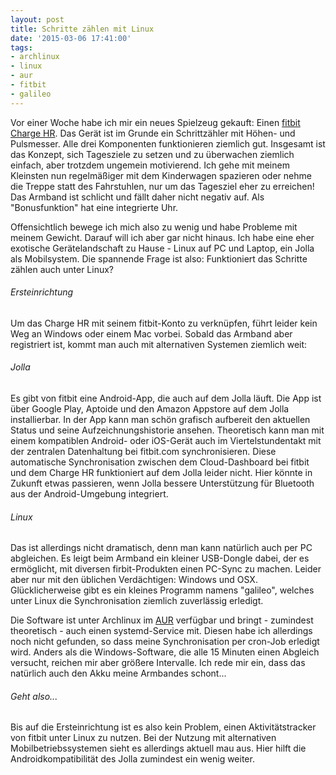 ```yaml
---
layout: post
title: Schritte zählen mit Linux
date: '2015-03-06 17:41:00'
tags:
- archlinux
- linux
- aur
- fitbit
- galileo
---
```


Vor einer Woche habe ich mir ein neues Spielzeug gekauft: Einen [fitbit Charge HR](https://www.fitbit.com/de/chargehr#i.3kym4rixifeftw). Das Gerät ist im Grunde ein Schrittzähler mit Höhen- und Pulsmesser. Alle drei Komponenten funktionieren ziemlich gut.
Insgesamt ist das Konzept, sich Tagesziele zu setzen und zu überwachen ziemlich einfach, aber trotzdem ungemein motivierend. 
Ich gehe mit meinem Kleinsten nun regelmäßiger mit dem Kinderwagen spazieren oder nehme die Treppe statt des Fahrstuhlen, nur um das Tagesziel eher zu erreichen! Das Armband 
ist schlicht und fällt daher nicht negativ auf. Als "Bonusfunktion" hat eine integrierte Uhr.

Offensichtlich bewege ich mich also zu wenig und habe Probleme mit meinem Gewicht. Darauf will ich aber gar nicht hinaus. 
Ich habe eine eher exotische Gerätelandschaft zu Hause - Linux auf PC und Laptop, ein Jolla als Mobilsystem. Die spannende Frage ist also: Funktioniert das Schritte zählen auch unter Linux?

###### Ersteinrichtung
Um das Charge HR mit seinem fitbit-Konto zu verknüpfen, führt leider kein Weg an Windows oder einem Mac vorbei. Sobald das Armband aber registriert ist, kommt man auch mit alternativen Systemen ziemlich weit:

###### Jolla
Es gibt von fitbit eine Android-App, die auch auf dem Jolla läuft. Die App ist über Google Play, Aptoide und den Amazon Appstore auf dem Jolla installierbar. In der App kann man schön grafisch aufbereit den aktuellen Status und seine Aufzeichnungshistorie ansehen. Theoretisch kann man mit einem kompatiblen Android- oder iOS-Gerät auch im Viertelstundentakt mit der zentralen Datenhaltung bei fitbit.com synchronisieren.
Diese automatische Synchronisation zwischen dem Cloud-Dashboard bei fitbit und dem Charge HR funktioniert auf dem Jolla leider nicht. Hier könnte in Zukunft etwas passieren, wenn Jolla bessere Unterstützung für Bluetooth aus der Android-Umgebung integriert. 

###### Linux
Das ist allerdings nicht dramatisch, denn man kann natürlich auch per PC abgleichen. Es leigt beim Armband ein kleiner USB-Dongle dabei, der es ermöglicht, mit diversen firbit-Produkten einen PC-Sync zu machen. Leider aber nur mit den üblichen Verdächtigen: Windows und OSX.
Glücklicherweise gibt es ein kleines Programm namens "galileo", welches unter Linux die Synchronisation ziemlich zuverlässig erledigt.

Die Software ist unter Archlinux im [AUR](https://aur.archlinux.org/packages/galileo) verfügbar und bringt - zumindest theoretisch - auch einen systemd-Service mit. Diesen habe ich allerdings noch nicht gefunden, so dass meine Synchronisation per cron-Job erledigt wird. Anders als die Windows-Software, die alle 15 Minuten einen Abgleich versucht, reichen mir aber größere Intervalle. Ich rede mir ein, dass das natürlich auch den Akku meine Armbandes schont...

###### Geht also...
Bis auf die Ersteinrichtung ist es also kein Problem, einen Aktivitätstracker von fitbit unter Linux zu nutzen. Bei der Nutzung mit alternativen Mobilbetriebssystemen sieht es allerdings aktuell mau aus. Hier hilft die Androidkompatibilität des Jolla zumindest ein wenig weiter.